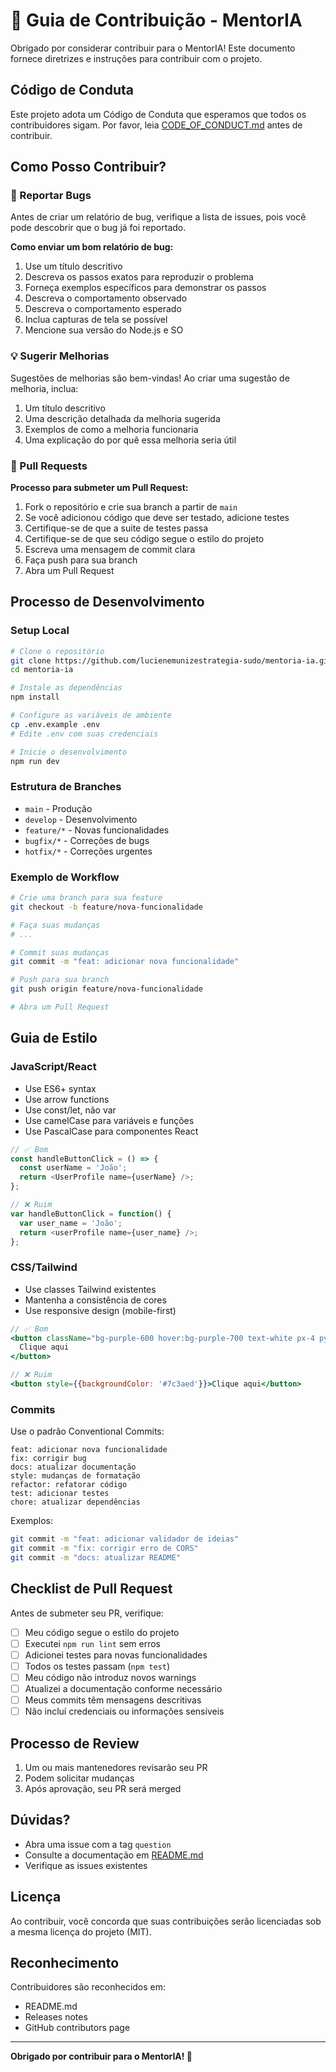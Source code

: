 # 🤝 Guia de Contribuição - MentorIA

Obrigado por considerar contribuir para o MentorIA! Este documento fornece diretrizes e instruções para contribuir com o projeto.

## Código de Conduta

Este projeto adota um Código de Conduta que esperamos que todos os contribuidores sigam. Por favor, leia [CODE_OF_CONDUCT.md](CODE_OF_CONDUCT.md) antes de contribuir.

## Como Posso Contribuir?

### 🐛 Reportar Bugs

Antes de criar um relatório de bug, verifique a lista de issues, pois você pode descobrir que o bug já foi reportado.

**Como enviar um bom relatório de bug:**

1. Use um título descritivo
2. Descreva os passos exatos para reproduzir o problema
3. Forneça exemplos específicos para demonstrar os passos
4. Descreva o comportamento observado
5. Descreva o comportamento esperado
6. Inclua capturas de tela se possível
7. Mencione sua versão do Node.js e SO

### 💡 Sugerir Melhorias

Sugestões de melhorias são bem-vindas! Ao criar uma sugestão de melhoria, inclua:

1. Um título descritivo
2. Uma descrição detalhada da melhoria sugerida
3. Exemplos de como a melhoria funcionaria
4. Uma explicação do por quê essa melhoria seria útil

### 🔧 Pull Requests

**Processo para submeter um Pull Request:**

1. Fork o repositório e crie sua branch a partir de `main`
2. Se você adicionou código que deve ser testado, adicione testes
3. Certifique-se de que a suite de testes passa
4. Certifique-se de que seu código segue o estilo do projeto
5. Escreva uma mensagem de commit clara
6. Faça push para sua branch
7. Abra um Pull Request

## Processo de Desenvolvimento

### Setup Local

```bash
# Clone o repositório
git clone https://github.com/lucienemunizestrategia-sudo/mentoria-ia.git
cd mentoria-ia

# Instale as dependências
npm install

# Configure as variáveis de ambiente
cp .env.example .env
# Edite .env com suas credenciais

# Inicie o desenvolvimento
npm run dev
```

### Estrutura de Branches

- `main` - Produção
- `develop` - Desenvolvimento
- `feature/*` - Novas funcionalidades
- `bugfix/*` - Correções de bugs
- `hotfix/*` - Correções urgentes

### Exemplo de Workflow

```bash
# Crie uma branch para sua feature
git checkout -b feature/nova-funcionalidade

# Faça suas mudanças
# ...

# Commit suas mudanças
git commit -m "feat: adicionar nova funcionalidade"

# Push para sua branch
git push origin feature/nova-funcionalidade

# Abra um Pull Request
```

## Guia de Estilo

### JavaScript/React

- Use ES6+ syntax
- Use arrow functions
- Use const/let, não var
- Use camelCase para variáveis e funções
- Use PascalCase para componentes React

```javascript
// ✅ Bom
const handleButtonClick = () => {
  const userName = 'João';
  return <UserProfile name={userName} />;
};

// ❌ Ruim
var handleButtonClick = function() {
  var user_name = 'João';
  return <userProfile name={user_name} />;
};
```

### CSS/Tailwind

- Use classes Tailwind existentes
- Mantenha a consistência de cores
- Use responsive design (mobile-first)

```jsx
// ✅ Bom
<button className="bg-purple-600 hover:bg-purple-700 text-white px-4 py-2 rounded">
  Clique aqui
</button>

// ❌ Ruim
<button style={{backgroundColor: '#7c3aed'}}>Clique aqui</button>
```

### Commits

Use o padrão Conventional Commits:

```
feat: adicionar nova funcionalidade
fix: corrigir bug
docs: atualizar documentação
style: mudanças de formatação
refactor: refatorar código
test: adicionar testes
chore: atualizar dependências
```

Exemplos:

```bash
git commit -m "feat: adicionar validador de ideias"
git commit -m "fix: corrigir erro de CORS"
git commit -m "docs: atualizar README"
```

## Checklist de Pull Request

Antes de submeter seu PR, verifique:

- [ ] Meu código segue o estilo do projeto
- [ ] Executei `npm run lint` sem erros
- [ ] Adicionei testes para novas funcionalidades
- [ ] Todos os testes passam (`npm test`)
- [ ] Meu código não introduz novos warnings
- [ ] Atualizei a documentação conforme necessário
- [ ] Meus commits têm mensagens descritivas
- [ ] Não incluí credenciais ou informações sensíveis

## Processo de Review

1. Um ou mais mantenedores revisarão seu PR
2. Podem solicitar mudanças
3. Após aprovação, seu PR será merged

## Dúvidas?

- Abra uma issue com a tag `question`
- Consulte a documentação em [README.md](README.md)
- Verifique as issues existentes

## Licença

Ao contribuir, você concorda que suas contribuições serão licenciadas sob a mesma licença do projeto (MIT).

## Reconhecimento

Contribuidores são reconhecidos em:
- README.md
- Releases notes
- GitHub contributors page

---

**Obrigado por contribuir para o MentorIA! 🚀**

